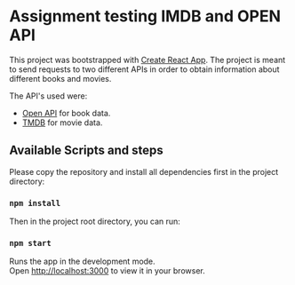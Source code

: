 # Assignment testing IMDB and OPEN API

This project was bootstrapped with [Create React App](https://github.com/facebook/create-react-app).
The project is meant to send requests to two different APIs in order to obtain information about different books and movies.

The API's used were:

-   [Open API](https://openlibrary.org/developers/api) for book data.
-   [TMDB](https://www.themoviedb.org/) for movie data.

## Available Scripts and steps

Please copy the repository and install all dependencies first in the project directory:

### `npm install`

Then in the project root directory, you can run:

### `npm start`

Runs the app in the development mode.\
Open [http://localhost:3000](http://localhost:3000) to view it in your browser.
